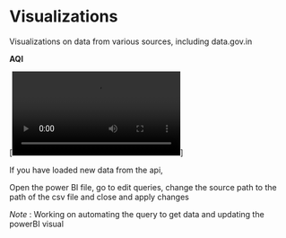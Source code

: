 # Visualizations
Visualizations on data from various sources, including data.gov.in

**AQI**

[![Watch the Video](https://github.com/SCK22/Visualizations/blob/dev/AQI/videos/aqi%20-%20Power%20BI%20Desktop%202019-09-27%2013-06-33.mp4)]

If you have loaded new data from the api,

Open the power BI file, go to edit queries, change the source path to the path of the csv file and close and apply changes



*Note* : Working on automating the query to get data and updating the powerBI visual
